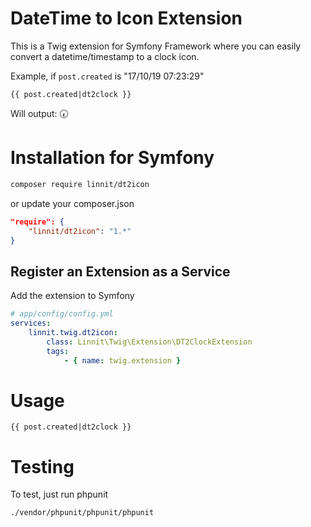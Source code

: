 # DateTime to Icon Extension

This is a Twig extension for Symfony Framework where you can easily convert a datetime/timestamp to a clock icon.

Example, if `post.created` is "17/10/19 07:23:29"

```twig
{{ post.created|dt2clock }}
```

Will output: 🕢

# Installation for Symfony

```bash
composer require linnit/dt2icon
```

or update your composer.json

```json
"require": {
    "linnit/dt2icon": "1.*"
}
```

## Register an Extension as a Service

Add the extension to Symfony

```yaml
# app/config/config.yml
services:
    linnit.twig.dt2icon:
        class: Linnit\Twig\Extension\DT2ClockExtension
        tags:
            - { name: twig.extension }
```


# Usage

```twig
{{ post.created|dt2clock }}
```
# Testing

To test, just run phpunit

    ./vendor/phpunit/phpunit/phpunit
